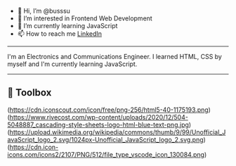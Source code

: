 - 👋 Hi, I’m @busssu
- 👀 I’m interested in Frontend Web Development
- 🌱 I’m currently learning JavaScript
- 📫 How to reach me [LinkedIn](https://www.linkedin.com/in/busrabiner/)

---

I'm an Electronics and Communications Engineer. I learned HTML, CSS by myself and I'm currently learning JavaScript.

---

## 🧰 Toolbox

(https://cdn.iconscout.com/icon/free/png-256/html5-40-1175193.png)(https://www.rivecost.com/wp-content/uploads/2020/12/504-5048887_cascading-style-sheets-logo-html-blue-text-png.jpg)(https://upload.wikimedia.org/wikipedia/commons/thumb/9/99/Unofficial_JavaScript_logo_2.svg/1024px-Unofficial_JavaScript_logo_2.svg.png)(https://cdn.icon-icons.com/icons2/2107/PNG/512/file_type_vscode_icon_130084.png)

<!---
busssu/busssu is a ✨ special ✨ repository because its `README.md` (this file) appears on your GitHub profile.
You can click the Preview link to take a look at your changes.
--->
